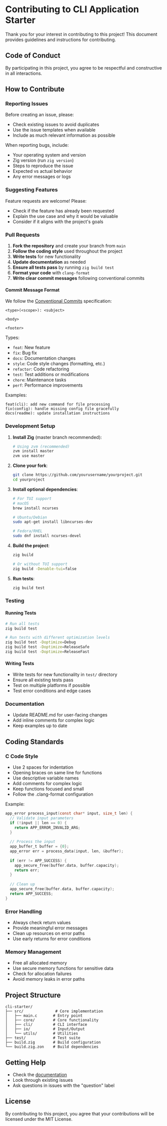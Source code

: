 # Contributing to CLI Application Starter

Thank you for your interest in contributing to this project! This document provides guidelines and instructions for contributing.

## Code of Conduct

By participating in this project, you agree to be respectful and constructive in all interactions.

## How to Contribute

### Reporting Issues

Before creating an issue, please:
- Check existing issues to avoid duplicates
- Use the issue templates when available
- Include as much relevant information as possible

When reporting bugs, include:
- Your operating system and version
- Zig version (run `zig version`)
- Steps to reproduce the issue
- Expected vs actual behavior
- Any error messages or logs

### Suggesting Features

Feature requests are welcome! Please:
- Check if the feature has already been requested
- Explain the use case and why it would be valuable
- Consider if it aligns with the project's goals

### Pull Requests

1. **Fork the repository** and create your branch from `main`
2. **Follow the coding style** used throughout the project
3. **Write tests** for new functionality
4. **Update documentation** as needed
5. **Ensure all tests pass** by running `zig build test`
6. **Format your code** with `clang-format`
7. **Write clear commit messages** following conventional commits

#### Commit Message Format

We follow the [Conventional Commits](https://www.conventionalcommits.org/) specification:

```
<type>(<scope>): <subject>

<body>

<footer>
```

Types:
- `feat`: New feature
- `fix`: Bug fix
- `docs`: Documentation changes
- `style`: Code style changes (formatting, etc.)
- `refactor`: Code refactoring
- `test`: Test additions or modifications
- `chore`: Maintenance tasks
- `perf`: Performance improvements

Examples:
```
feat(cli): add new command for file processing
fix(config): handle missing config file gracefully
docs(readme): update installation instructions
```

### Development Setup

1. **Install Zig** (master branch recommended):
   ```bash
   # Using zvm (recommended)
   zvm install master
   zvm use master
   ```

2. **Clone your fork**:
   ```bash
   git clone https://github.com/yourusername/yourproject.git
   cd yourproject
   ```

3. **Install optional dependencies**:
   ```bash
   # For TUI support
   # macOS
   brew install ncurses
   
   # Ubuntu/Debian
   sudo apt-get install libncurses-dev
   
   # Fedora/RHEL
   sudo dnf install ncurses-devel
   ```

4. **Build the project**:
   ```bash
   zig build
   
   # Or without TUI support
   zig build -Denable-tui=false
   ```

4. **Run tests**:
   ```bash
   zig build test
   ```

### Testing

#### Running Tests

```bash
# Run all tests
zig build test

# Run tests with different optimization levels
zig build test -Doptimize=Debug
zig build test -Doptimize=ReleaseSafe
zig build test -Doptimize=ReleaseFast
```

#### Writing Tests

- Write tests for new functionality in `test/` directory
- Ensure all existing tests pass
- Test on multiple platforms if possible
- Test error conditions and edge cases

### Documentation

- Update README.md for user-facing changes
- Add inline comments for complex logic
- Keep examples up to date

## Coding Standards

### C Code Style

- Use 2 spaces for indentation
- Opening braces on same line for functions
- Use descriptive variable names
- Add comments for complex logic
- Keep functions focused and small
- Follow the .clang-format configuration

Example:
```c
app_error process_input(const char* input, size_t len) {
  // Validate input parameters
  if (!input || len == 0) {
    return APP_ERROR_INVALID_ARG;
  }
  
  // Process the input
  app_buffer_t buffer = {0};
  app_error err = process_data(input, len, &buffer);
  
  if (err != APP_SUCCESS) {
    app_secure_free(buffer.data, buffer.capacity);
    return err;
  }
  
  // Clean up
  app_secure_free(buffer.data, buffer.capacity);
  return APP_SUCCESS;
}
```

### Error Handling

- Always check return values
- Provide meaningful error messages
- Clean up resources on error paths
- Use early returns for error conditions

### Memory Management

- Free all allocated memory
- Use secure memory functions for sensitive data
- Check for allocation failures
- Avoid memory leaks in error paths

## Project Structure

```
cli-starter/
├── src/              # Core implementation
│   ├── main.c       # Entry point
│   ├── core/        # Core functionality
│   ├── cli/         # CLI interface
│   ├── io/          # Input/Output
│   └── utils/       # Utilities
├── test/            # Test suite
├── build.zig        # Build configuration
└── build.zig.zon    # Build dependencies
```

## Getting Help

- Check the [documentation](README.md)
- Look through existing issues
- Ask questions in issues with the "question" label

## License

By contributing to this project, you agree that your contributions will be licensed under the MIT License.